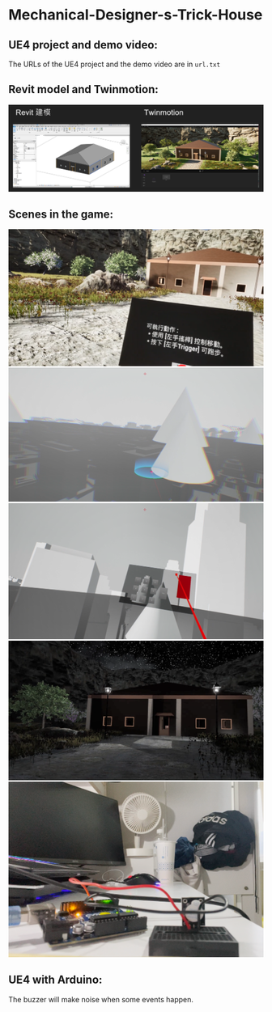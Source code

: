 # Mechanical-Designer-s-Trick-House

## UE4 project and demo video:
The URLs of the UE4 project and the demo video are in `url.txt`

## Revit model and Twinmotion:
![](./house_model.png)

## Scenes in the game:
![](./scene1.png)  
![](./scene2.png)  
![](./scene3.png)  
![](./scene4.png)  
![](./scene5.png)  

## UE4 with Arduino:
The buzzer will make noise when some events happen.

